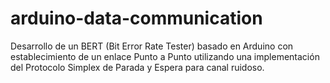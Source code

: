 # arduino-data-communication
Desarrollo de un BERT (Bit Error Rate Tester) basado en Arduino con establecimiento de un enlace Punto a Punto utilizando una implementación del Protocolo Simplex de Parada y Espera para canal ruidoso.
